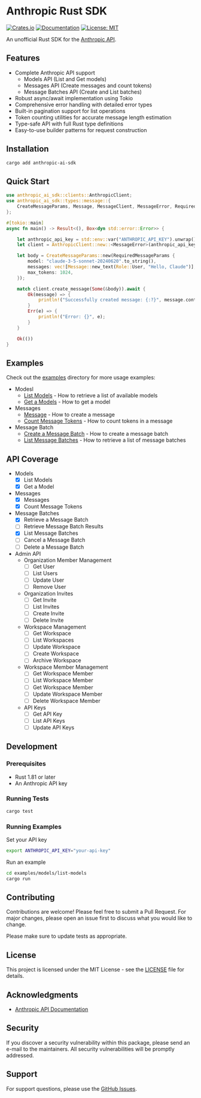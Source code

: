 # Anthropic Rust SDK

[![Crates.io](https://img.shields.io/crates/v/anthropic-ai-sdk.svg)](https://crates.io/crates/anthropic-ai-sdk)
[![Documentation](https://docs.rs/anthropic-ai-sdk/badge.svg)](https://docs.rs/anthropic-ai-sdk)
[![License: MIT](https://img.shields.io/badge/License-MIT-yellow.svg)](https://opensource.org/licenses/MIT)

An unofficial Rust SDK for the [Anthropic API](https://docs.anthropic.com/claude/reference/getting-started).

## Features

- Complete Anthropic API support
  - Models API (List and Get models)
  - Messages API (Create messages and count tokens)
  - Message Batches API (Create and List batches)
- Robust async/await implementation using Tokio
- Comprehensive error handling with detailed error types
- Built-in pagination support for list operations
- Token counting utilities for accurate message length estimation
- Type-safe API with full Rust type definitions
- Easy-to-use builder patterns for request construction

## Installation

```bash
cargo add anthropic-ai-sdk
```

## Quick Start

```rust
use anthropic_ai_sdk::clients::AnthropicClient;
use anthropic_ai_sdk::types::message::{
    CreateMessageParams, Message, MessageClient, MessageError, RequiredMessageParams, Role,
};

#[tokio::main]
async fn main() -> Result<(), Box<dyn std::error::Error>> {

    let anthropic_api_key = std::env::var("ANTHROPIC_API_KEY").unwrap();
    let client = AnthropicClient::new::<MessageError>(anthropic_api_key, "2023-06-01").unwrap();

    let body = CreateMessageParams::new(RequiredMessageParams {
        model: "claude-3-5-sonnet-20240620".to_string(),
        messages: vec![Message::new_text(Role::User, "Hello, Claude")],
        max_tokens: 1024,
    });

    match client.create_message(Some(&body)).await {
        Ok(message) => {
            println!("Successfully created message: {:?}", message.content);
        }
        Err(e) => {
            println!("Error: {}", e);
        }
    }

    Ok(())
}
```

## Examples

Check out the [examples](https://github.com/e-bebe/anthropic-sdk-rs/tree/main/examples) directory for more usage examples:

- Modesl
  - [List Models](https://github.com/e-bebe/anthropic-sdk-rs/blob/main/examples/models/list-models/src/main.rs) - How to retrieve a list of available models
  - [Get a Models](https://github.com/e-bebe/anthropic-sdk-rs/blob/main/examples/models/get-a-model/src/main.rs) - How to get a model
- Messages
  - [Message](https://github.com/e-bebe/anthropic-sdk-rs/blob/main/examples/messages/messages/src/main.rs) - How to create a message
  - [Count Message Tokens](https://github.com/e-bebe/anthropic-sdk-rs/blob/main/examples/messages/count-message-tokens/src/main.rs) - How to count tokens in a message
- Message Batch
  - [Create a Message Batch](https://github.com/e-bebe/anthropic-sdk-rs/blob/main/examples/message-batches/create-a-message-batch/src/main.rs) - How to create a message batch
  - [List Message Batches](https://github.com/e-bebe/anthropic-sdk-rs/blob/main/examples/message-batches/list-message-batches/src/main.rs) - How to retrieve a list of message batches

## API Coverage

- Models
  - [x] List Models
  - [x] Get a Model
- Messages
  - [x] Messages
  - [x] Count Message Tokens
- Message Batches
  - [x] Retrieve a Message Batch
  - [ ] Retrieve Message Batch Results
  - [x] List Message Batches
  - [ ] Cancel a Message Batch
  - [ ] Delete a Message Batch
- Admin API
  - Organization Member Management
    - [ ] Get User
    - [ ] List Users
    - [ ] Update User
    - [ ] Remove User
  - Organization Invites
    - [ ] Get Invite
    - [ ] List Invites
    - [ ] Create Invite
    - [ ] Delete Invite
  - Workspace Management
    - [ ] Get Workspace
    - [ ] List Workspaces
    - [ ] Update Workspace
    - [ ] Create Workspace
    - [ ] Archive Workspace
  - Workspace Member Management
    - [ ] Get Workspace Member
    - [ ] List Workspace Member
    - [ ] Get Workspace Member
    - [ ] Update Workspace Member
    - [ ] Delete Workspace Member
  - API Keys
    - [ ] Get API Key
    - [ ] List API Keys
    - [ ] Update API Keys

## Development

### Prerequisites

- Rust 1.81 or later
- An Anthropic API key

### Running Tests

```bash
cargo test
```

### Running Examples

Set your API key

```bash
export ANTHROPIC_API_KEY="your-api-key"
```

Run an example

```bash
cd examples/models/list-models
cargo run 
```

## Contributing

Contributions are welcome! Please feel free to submit a Pull Request. For major changes, please open an issue first to discuss what you would like to change.

Please make sure to update tests as appropriate.

## License

This project is licensed under the MIT License - see the [LICENSE](LICENSE) file for details.

## Acknowledgments

- [Anthropic API Documentation](https://docs.anthropic.com/claude/reference/getting-started)

## Security

If you discover a security vulnerability within this package, please send an e-mail to the maintainers. All security vulnerabilities will be promptly addressed.

## Support

For support questions, please use the [GitHub Issues](https://github.com/e-bebe/anthropic-sdk-rs/issues).